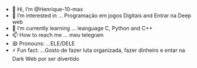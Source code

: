 - 👋 Hi, I’m @Henrique-10-max
- 👀 I’m interested in ... Programação em jogos Digitais and Entrar na Deep web
- 🌱 I’m currently learning ... leanguage C, Python and C++
- 📫 How to reach me ... meu telegram
- 😄 Pronouns: ...ELE/DELE
- ⚡ Fun fact: ...Gosto de fazer luta organizada, fazer dinheiro e entar na Dark Web por ser divertido
<!---
Henrique-10-max/Henrique-10-max is a ✨ special ✨ repository because its `README.md` (this file) appears on your GitHub profile.
You can click the Preview link to take a look at your changes.
--->
